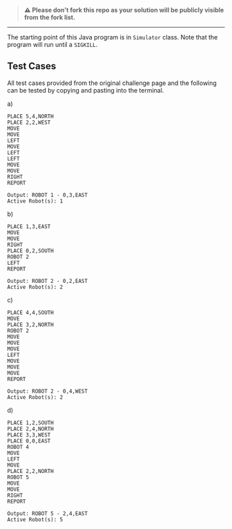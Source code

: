 > **:warning: Please don't fork this repo as your solution will be publicly visible from the fork list.**

***

The starting point of this Java program is in `Simulator` class. Note that the program will run until a `SIGKILL`.

## Test Cases

All test cases provided from the original challenge page and the following can be tested by copying and pasting into the terminal.

a)

    PLACE 5,4,NORTH
    PLACE 2,2,WEST
    MOVE
    MOVE
    LEFT
    MOVE
    LEFT
    LEFT
    MOVE
    MOVE
    RIGHT
    REPORT

    Output: ROBOT 1 - 0,3,EAST
    Active Robot(s): 1

b)

    PLACE 1,3,EAST
    MOVE
    MOVE
    RIGHT
    PLACE 0,2,SOUTH
    ROBOT 2
    LEFT
    REPORT

    Output: ROBOT 2 - 0,2,EAST
    Active Robot(s): 2

c)

    PLACE 4,4,SOUTH
    MOVE
    PLACE 3,2,NORTH
    ROBOT 2
    MOVE
    MOVE
    MOVE
    LEFT
    MOVE
    MOVE
    MOVE
    REPORT

    Output: ROBOT 2 - 0,4,WEST
    Active Robot(s): 2

d)
    
    PLACE 1,2,SOUTH
    PLACE 2,4,NORTH
    PLACE 3,3,WEST
    PLACE 0,0,EAST
    ROBOT 4
    MOVE
    LEFT
    MOVE
    PLACE 2,2,NORTH
    ROBOT 5
    MOVE
    MOVE
    RIGHT
    REPORT

    Output: ROBOT 5 - 2,4,EAST
    Active Robot(s): 5
